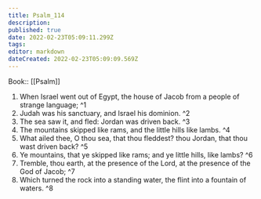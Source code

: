 ```yaml
---
title: Psalm_114
description: 
published: true
date: 2022-02-23T05:09:11.299Z
tags: 
editor: markdown
dateCreated: 2022-02-23T05:09:09.569Z
---
```


 Book:: [[Psalm]]
 1. When Israel went out of Egypt, the house of Jacob from a people of strange language; ^1
 2. Judah was his sanctuary, and Israel his dominion. ^2
 3. The sea saw it, and fled: Jordan was driven back. ^3
 4. The mountains skipped like rams, and the little hills like lambs. ^4
 5. What ailed thee, O thou sea, that thou fleddest? thou Jordan, that thou wast driven back? ^5
 6. Ye mountains, that ye skipped like rams; and ye little hills, like lambs? ^6
 7. Tremble, thou earth, at the presence of the Lord, at the presence of the God of Jacob; ^7
 8. Which turned the rock into a standing water, the flint into a fountain of waters. ^8
